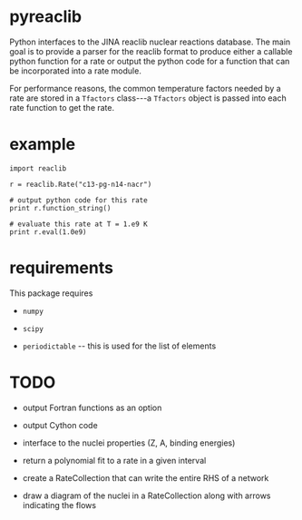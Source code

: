 # pyreaclib

Python interfaces to the JINA reaclib nuclear reactions database.  The
main goal is to provide a parser for the reaclib format to produce
either a callable python function for a rate or output the python code
for a function that can be incorporated into a rate module.

For performance reasons, the common temperature factors needed by a
rate are stored in a `Tfactors` class---a `Tfactors` object is passed
into each rate function to get the rate.


# example

```
import reaclib

r = reaclib.Rate("c13-pg-n14-nacr")

# output python code for this rate
print r.function_string()

# evaluate this rate at T = 1.e9 K
print r.eval(1.0e9)

```

# requirements

This package requires

* `numpy`

* `scipy`

* `periodictable` -- this is used for the list of elements

# TODO

* output Fortran functions as an option

* output Cython code

* interface to the nuclei properties (Z, A, binding energies)

* return a polynomial fit to a rate in a given interval

* create a RateCollection that can write the entire RHS of a network

* draw a diagram of the nuclei in a RateCollection along with arrows
  indicating the flows
  
